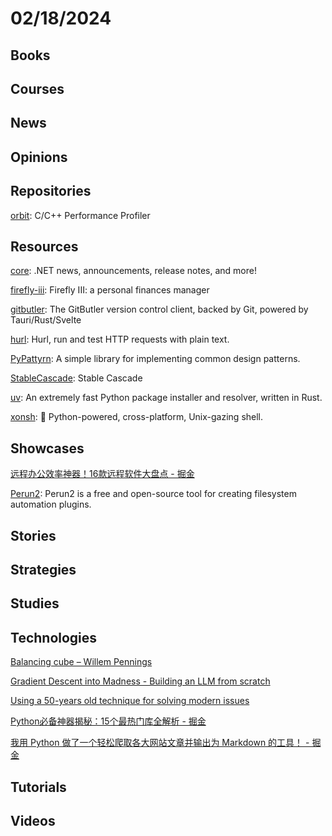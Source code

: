 # 02/18/2024

## Books

## Courses

## News

## Opinions

## Repositories
[orbit](https://github.com/google/orbit): C/C++ Performance Profiler

## Resources
[core](https://github.com/dotnet/core): .NET news, announcements, release notes, and more!

[firefly-iii](https://github.com/firefly-iii/firefly-iii): Firefly III: a personal finances manager

[gitbutler](https://github.com/gitbutlerapp/gitbutler): The GitButler version control client, backed by Git, powered by Tauri/Rust/Svelte

[hurl](https://github.com/Orange-OpenSource/hurl): Hurl, run and test HTTP requests with plain text.

[PyPattyrn](https://github.com/tylerlaberge/PyPattyrn): A simple library for implementing common design patterns.

[StableCascade](https://github.com/Stability-AI/StableCascade): Stable Cascade

[uv](https://github.com/astral-sh/uv): An extremely fast Python package installer and resolver, written in Rust.

[xonsh](https://github.com/xonsh/xonsh): 🐚 Python-powered, cross-platform, Unix-gazing shell.

## Showcases
[远程办公效率神器！16款远程软件大盘点 - 掘金](https://juejin.cn/post/7278245644271484988)

[Perun2](https://perun2.org/): Perun2 is a free and open-source tool for creating filesystem automation plugins.

## Stories

## Strategies

## Studies

## Technologies
[Balancing cube – Willem Pennings](https://willempennings.nl/balancing-cube/)

[Gradient Descent into Madness - Building an LLM from scratch](https://bclarkson-code.github.io/posts/llm-from-scratch-scalar-autograd/post.html)

[Using a 50-years old technique for solving modern issues](https://chshersh.com/cps)

[Python必备神器揭秘：15个最热门库全解析 - 掘金](https://juejin.cn/post/7308581358808563766)

[我用 Python 做了一个轻松爬取各大网站文章并输出为 Markdown 的工具！ - 掘金](https://juejin.cn/post/7263840667826323493)

## Tutorials

## Videos
